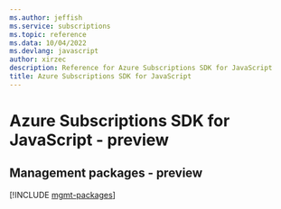 ```yaml
---
ms.author: jeffish
ms.service: subscriptions
ms.topic: reference
ms.data: 10/04/2022
ms.devlang: javascript
author: xirzec
description: Reference for Azure Subscriptions SDK for JavaScript
title: Azure Subscriptions SDK for JavaScript
---
```

# Azure Subscriptions SDK for JavaScript - preview

## Management packages - preview
[!INCLUDE [mgmt-packages](subscriptions-mgmt-index.md)]
